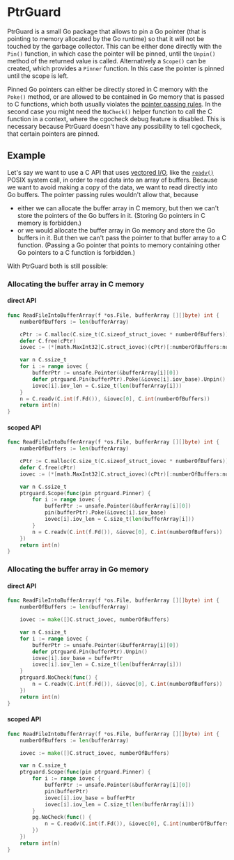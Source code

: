 # PtrGuard
PtrGuard is a small Go package that allows to pin a Go pointer (that is pointing
to memory allocated by the Go runtime) so that it will not be touched by the
garbage collector. This can be either done directly with the `Pin()` function,
in which case the pointer will be pinned, until the `Unpin()` method of the
returned value is called. Alternatively a `Scope()` can be created, which
provides a `Pinner` function. In this case the pointer is pinned until the scope
is left.

Pinned Go pointers can either be directly stored in C memory with the `Poke()`
method, or are allowed to be contained in Go memory that is passed to C
functions, which both usually violates the [pointer passing
rules](https://golang.org/cmd/cgo/#hdr-Passing_pointers). In the second case you
might need the `NoCheck()` helper function to call the C function in a context,
where the cgocheck debug feature is disabled. This is necessary because PtrGuard
doesn't have any possibility to tell cgocheck, that certain pointers are pinned.

## Example
Let's say we want to use a C API that uses [vectored
I/O](https://en.wikipedia.org/wiki/Vectored_I/O), like the
[`readv()`](https://pubs.opengroup.org/onlinepubs/000095399/functions/readv.html)
POSIX system call, in order to read data into an array of buffers. Because we
want to avoid making a copy of the data, we want to read directly into Go
buffers. The pointer passing rules wouldn't allow that, because
* either we can allocate the buffer array in C memory, but then we can't store
  the pointers of the Go buffers in it. (Storing Go pointers in C memory is
  forbidden.)
* or we would allocate the buffer array in Go memory and store the Go buffers in
  it. But then we can't pass the pointer to that buffer array to a C function.
  (Passing a Go pointer that points to memory containing other Go pointers to a
  C function is forbidden.)

With PtrGuard both is still possible:

### Allocating the buffer array in C memory

#### direct API

```go
func ReadFileIntoBufferArray(f *os.File, bufferArray [][]byte) int {
	numberOfBuffers := len(bufferArray)

	cPtr := C.malloc(C.size_t(C.sizeof_struct_iovec * numberOfBuffers))
	defer C.free(cPtr)
	iovec := (*[math.MaxInt32]C.struct_iovec)(cPtr)[:numberOfBuffers:numberOfBuffers]

	var n C.ssize_t
	for i := range iovec {
		bufferPtr := unsafe.Pointer(&bufferArray[i][0])
		defer ptrguard.Pin(bufferPtr).Poke(&iovec[i].iov_base).Unpin()
		iovec[i].iov_len = C.size_t(len(bufferArray[i]))
	}
	n = C.readv(C.int(f.Fd()), &iovec[0], C.int(numberOfBuffers))
	return int(n)
}
```

#### scoped API

```go
func ReadFileIntoBufferArray(f *os.File, bufferArray [][]byte) int {
	numberOfBuffers := len(bufferArray)

	cPtr := C.malloc(C.size_t(C.sizeof_struct_iovec * numberOfBuffers))
	defer C.free(cPtr)
	iovec := (*[math.MaxInt32]C.struct_iovec)(cPtr)[:numberOfBuffers:numberOfBuffers]

	var n C.ssize_t
	ptrguard.Scope(func(pin ptrguard.Pinner) {
		for i := range iovec {
			bufferPtr := unsafe.Pointer(&bufferArray[i][0])
			pin(bufferPtr).Poke(&iovec[i].iov_base)
			iovec[i].iov_len = C.size_t(len(bufferArray[i]))
		}
		n = C.readv(C.int(f.Fd()), &iovec[0], C.int(numberOfBuffers))
	})
	return int(n)
}
```

### Allocating the buffer array in Go memory

#### direct API

```go
func ReadFileIntoBufferArray(f *os.File, bufferArray [][]byte) int {
	numberOfBuffers := len(bufferArray)

	iovec := make([]C.struct_iovec, numberOfBuffers)

	var n C.ssize_t
	for i := range iovec {
		bufferPtr := unsafe.Pointer(&bufferArray[i][0])
		defer ptrguard.Pin(bufferPtr).Unpin()
		iovec[i].iov_base = bufferPtr
		iovec[i].iov_len = C.size_t(len(bufferArray[i]))
	}
	ptrguard.NoCheck(func() {
		n = C.readv(C.int(f.Fd()), &iovec[0], C.int(numberOfBuffers))
	})
	return int(n)
}
```

#### scoped API

```go
func ReadFileIntoBufferArray(f *os.File, bufferArray [][]byte) int {
	numberOfBuffers := len(bufferArray)

	iovec := make([]C.struct_iovec, numberOfBuffers)

	var n C.ssize_t
	ptrguard.Scope(func(pin ptrguard.Pinner) {
		for i := range iovec {
			bufferPtr := unsafe.Pointer(&bufferArray[i][0])
			pin(bufferPtr)
			iovec[i].iov_base = bufferPtr
			iovec[i].iov_len = C.size_t(len(bufferArray[i]))
		}
		pg.NoCheck(func() {
			n = C.readv(C.int(f.Fd()), &iovec[0], C.int(numberOfBuffers))
		})
	})
	return int(n)
}
```
